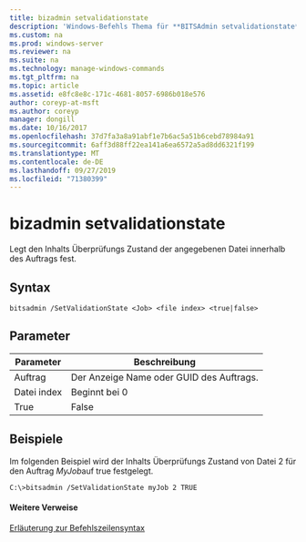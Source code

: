 ```yaml
---
title: bizadmin setvalidationstate
description: 'Windows-Befehls Thema für **BITSAdmin setvalidationstate** : legt den Inhalts Überprüfungs Zustand der angegebenen Datei innerhalb des Auftrags fest.'
ms.custom: na
ms.prod: windows-server
ms.reviewer: na
ms.suite: na
ms.technology: manage-windows-commands
ms.tgt_pltfrm: na
ms.topic: article
ms.assetid: e8fc8e8c-171c-4681-8057-6986b018e576
author: coreyp-at-msft
ms.author: coreyp
manager: dongill
ms.date: 10/16/2017
ms.openlocfilehash: 37d7fa3a8a91abf1e7b6ac5a51b6cebd78984a91
ms.sourcegitcommit: 6aff3d88ff22ea141a6ea6572a5ad8dd6321f199
ms.translationtype: MT
ms.contentlocale: de-DE
ms.lasthandoff: 09/27/2019
ms.locfileid: "71380399"
---
```

# <a name="bitsadmin-setvalidationstate"></a>bizadmin setvalidationstate



Legt den Inhalts Überprüfungs Zustand der angegebenen Datei innerhalb des Auftrags fest.

## <a name="syntax"></a>Syntax

```
bitsadmin /SetValidationState <Job> <file index> <true|false> 
```

## <a name="parameters"></a>Parameter

| Parameter  |          Beschreibung           |
|------------|--------------------------------|
|    Auftrag     | Der Anzeige Name oder GUID des Auftrags. |
| Datei index |         Beginnt bei 0          |
|    True    |             False              |

## <a name="BKMK_examples"></a>Beispiele

Im folgenden Beispiel wird der Inhalts Überprüfungs Zustand von Datei 2 für den Auftrag *MyJob*auf true festgelegt.
```
C:\>bitsadmin /SetValidationState myJob 2 TRUE 
```

#### <a name="additional-references"></a>Weitere Verweise

[Erläuterung zur Befehlszeilensyntax](command-line-syntax-key.md)